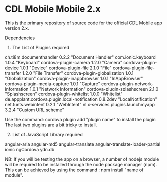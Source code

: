 CDL Mobile Mobile 2.x
=================

This is the primary repository of source code for the official CDL Mobile app version 2.x.

Dependencies

1. The List of Plugins required

ch.ti8m.documenthandler 0.2.2 "Document Handler"
com.ionic.keyboard 1.0.4 "Keyboard"
cordova-plugin-camera 1.2.0 "Camera"
cordova-plugin-device 1.0.1 "Device"
cordova-plugin-file 2.1.0 "File"
cordova-plugin-file-transfer 1.2.0 "File Transfer"
cordova-plugin-globalization 1.0.1 "Globalization"
cordova-plugin-inappbrowser 1.0.1 "InAppBrowser"
cordova-plugin-media-capture 1.0.1 "Capture"
cordova-plugin-network-information 1.0.1 "Network Information"
cordova-plugin-splashscreen 2.1.0 "Splashscreen"
cordova-plugin-whitelist 1.0.0 "Whitelist"
de.appplant.cordova.plugin.local-notification 0.8.2dev "LocalNotification"
net.tunts.webintent 0.2.1 "WebIntent"
nl.x-services.plugins.launchmyapp 3.2.4 "Custom URL scheme"

Use the command: cordova plugin add "plugin name" to install the plugin
The last two plugins are a bit tricky to install. 

2. List of JavaScript Library required

angular-aria
angular-md5
angular-translate
angular-translate-loader-partial
ionic
ngCordova
ydn.db

NB: If you will be testing the app on a browser, a number of nodejs module
will be required to be installed through the node package manager (npm). This can be achieved by using the command
: npm install "name of module".
